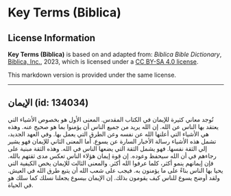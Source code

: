 # Key Terms (Biblica)

## License Information

**Key Terms (Biblica)** is based on and adapted from: _Biblica Bible Dictionary_, [Biblica, Inc.](https://www.biblica.com/), 2023, which is licensed under a [CC BY-SA 4.0 license](https://creativecommons.org/licenses/by-sa/4.0/legalcode.en).

This markdown version is provided under the same license.



--------------------------------

## الإيمان (id: 134034)

تُوجد معاني كثيرة للإيمان في الكتاب المقدس. المعنى الأول هو بخصوص الأشياء التي يعتقد بها الناس عن الله. إن الله يريد من جميع الناس أن يؤمنوا بما هو صحيح عنه. وهذه هي الأشياء التي أعلنها الله عن نفسه وعن الطرق التي يعمل بها. وفي العهد الجديد، تشمل هذه الأشياء رسالة الأخبار السارة عن يسوع. أما المعنى الثاني للإيمان فهو يشير إلي الثقة نفسها. فهو يشمل الثقة التي يضعها الناس في الله. وهذه الثقة مبنية على رجاءهم في أن الله سيحفظ وعوده. إن قوة إيمان هؤلاء الناس تعكس مدى ثقتهم بالله. فإن إيمانهم ينمو أكثر، كلما عرفوا الله أكثر. والمعنى الثالث للإيمان يخص الكيفية التي يحيا بها الناس بناءً على ما يؤمنون به. فيجب على شعب الله أن يتبع طرق الله في العيش. ولقد أوضح يسوع للناس كيف يقومون بذلك. إن الإيمان بيسوع يجعلنا نسلك كما سلك هو في الحياة.


